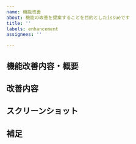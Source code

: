 ```yaml
---
name: 機能改善
about: 機能の改善を提案することを目的としたissueです
title: ''
labels: enhancement
assignees: ''

---
```


## 機能改善内容・概要
<!-- それがどの様な機能改善内容なのか簡潔に記載してください -->

## 改善内容
<!-- それは本来どの様にあった方がいいか、改善内容を簡潔に記載してください -->

## スクリーンショット
<!-- 必要があればスクリーンショットを添付してください -->

## 補足
<!-- 必要があれば補足を記載してください -->
